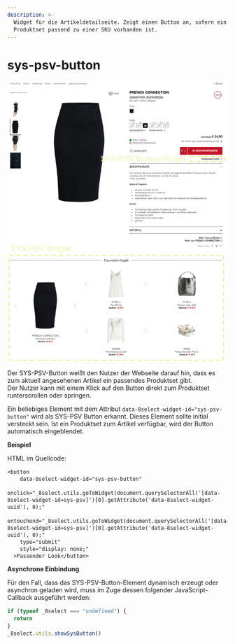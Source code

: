 ```yaml
---
description: >-
  Widget für die Artikeldetailseite. Zeigt einen Button an, sofern ein
  Produktset passend zu einer SKU vorhanden ist.
---
```


# sys-psv-button

![](../../.gitbook/assets/sys-psv.png)

Der SYS-PSV-Button weißt den Nutzer der Webseite darauf hin, dass es zum aktuell angesehenen Artikel ein passendes Produktset gibt.  
Der Nutzer kann mit einem Klick auf den Button direkt zum Produktset runterscrollen oder springen.

Ein beliebiges Element mit dem Attribut `data-8select-widget-id="sys-psv-button"` wird als SYS-PSV Button erkannt. Dieses Element sollte initial versteckt sein. Ist ein Produktset zum Artikel verfügbar, wird der Button automatisch eingeblendet.

**Beispiel**

HTML im Quellcode:

```markup
<button
    data-8select-widget-id="sys-psv-button"
    onclick="_8select.utils.goToWidget(document.querySelectorAll('[data-8select-widget-id=sys-psv]')[0].getAttribute('data-8select-widget-uuid'), 0);"
    ontouchend="_8select.utils.goToWidget(document.querySelectorAll('[data-8select-widget-id=sys-psv]')[0].getAttribute('data-8select-widget-uuid'), 0);"
    type="submit"
    style="display: none;"
  >Passender Look</button>
```

**Asynchrone Einbindung**

Für den Fall, dass das SYS-PSV-Button-Element dynamisch erzeugt oder asynchron geladen wird, muss im Zuge dessen folgender JavaScript-Callback ausgeführt werden:

```javascript
if (typeof _8select === "undefined") {
  return
}
_8select.utils.showSysButton()
```

